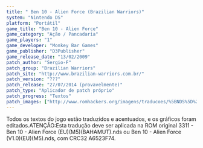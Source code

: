 ```yaml
---
title: " Ben 10 - Alien Force (Brazilian Warriors)"
system: "Nintendo DS"
platform: "Portátil"
game_title: "Ben 10 - Alien Force"
game_category: "Ação / Pancadaria"
game_players: "1"
game_developer: "Monkey Bar Games"
game_publisher: "D3Publisher"
game_release_date: "13/02/2009"
patch_author: "Sergio-F"
patch_group: "Brazilian Warriors"
patch_site: "http://www.brazilian-warriors.com.br/"
patch_version: "???"
patch_release: "27/07/2014 (provavelmente)"
patch_type: "Aplicador de patch próprio"
patch_progress: "Textos"
patch_images: ["http://www.romhackers.org/imagens/traducoes/%5BNDS%5D%20Ben%2010%20-%20Alien%20Force%20-%20Brazilian%20Warriors%20-%201.jpg","http://www.romhackers.org/imagens/traducoes/%5BNDS%5D%20Ben%2010%20-%20Alien%20Force%20-%20Brazilian%20Warriors%20-%202.jpg","http://www.romhackers.org/imagens/traducoes/%5BNDS%5D%20Ben%2010%20-%20Alien%20Force%20-%20Brazilian%20Warriors%20-%203.jpg"]
---
```

Todos os textos do jogo estão traduzidos e acentuados, e os gráficos foram editados.ATENÇÃO:Esta tradução deve ser aplicada na ROM original 3311 - Ben 10 - Alien Force (EU)(M5)(BAHAMUT).nds ou Ben 10 - Alien Force (V1.0)(EU)(M5).nds, com CRC32 A6523F74.